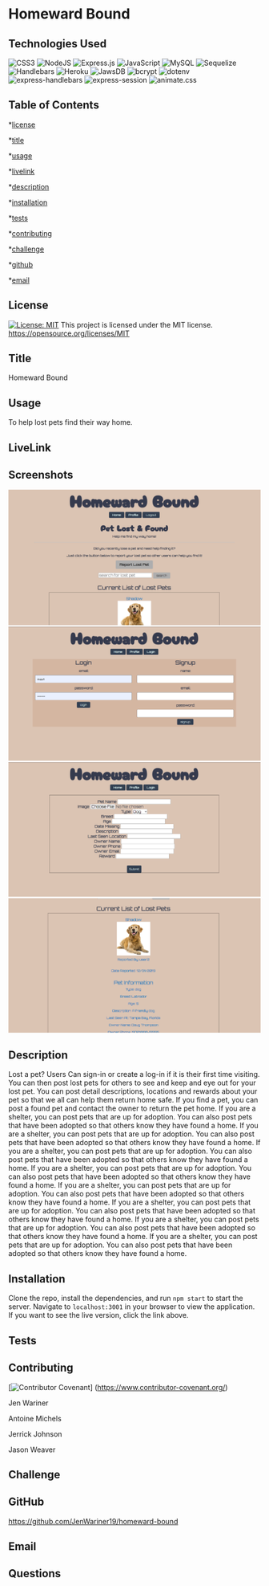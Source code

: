 # Homeward Bound

## Technologies Used
![CSS3](https://img.shields.io/badge/CSS3-000000?style=for-the-badge&logo=CSS3&logoColor=white)
![NodeJS](https://img.shields.io/badge/node.js-6DA55F?style=for-the-badge&logo=node.js&logoColor=white)
![Express.js](https://img.shields.io/badge/express.js-%23404d59.svg?style=for-the-badge&logo=express&logoColor=%2361DAFB)
![JavaScript](https://img.shields.io/badge/javascript-%23323330.svg?style=for-the-badge&logo=javascript&logoColor=%23F7DF1E)
![MySQL](https://img.shields.io/badge/mysql-%2300f.svg?style=for-the-badge&logo=mysql&logoColor=white)
![Sequelize](https://img.shields.io/badge/Sequelize-52B0E7?style=for-the-badge&logo=Sequelize&logoColor=white)
![Handlebars](https://img.shields.io/badge/Handlebars-FF7F00?style=for-the-badge&logo=Handlebars&logoColor=white)
![Heroku](https://img.shields.io/badge/Heroku-430098?style=for-the-badge&logo=Heroku&logoColor=white)
![JawsDB](https://img.shields.io/badge/JawsDB-FF0000?style=for-the-badge&logo=JawsDB&logoColor=white)
![bcrypt](https://img.shields.io/badge/bcrypt-000000?style=for-the-badge&logo=bcrypt&logoColor=white)
![dotenv](https://img.shields.io/badge/dotenv-000000?style=for-the-badge&logo=dotenv&logoColor=white)
![express-handlebars](https://img.shields.io/badge/express--handlebars-000000?style=for-the-badge&logo=express-handlebars&logoColor=white)
![express-session](https://img.shields.io/badge/express--session-000000?style=for-the-badge&logo=express-session&logoColor=white)
![animate.css](https://img.shields.io/badge/animate.css-000000?style=for-the-badge&logo=animate.css&logoColor=white)



## Table of Contents

\*[license](#license)

\*[title](#title)

\*[usage](#usage)

\*[livelink](#livelink)

\*[description](#description)

\*[installation](#installation)

\*[tests](#tests)

\*[contributing](#contributing)

\*[challenge](#challenge)

\*[github](#github)

\*[email](#email)

## License

[![License: MIT](https://img.shields.io/badge/License-MIT-yellow.svg)](https://opensource.org/licenses/MIT)
This project is licensed under the MIT license.
https://opensource.org/licenses/MIT

## Title

Homeward Bound

## Usage

To help lost pets find their way home.

## LiveLink
## Screenshots
![screenshot](./public/images/Homepage.png)
![screenshot](./public/images/signin-signup.png)
![screenshot](./public/images/report-lost-pet.png)
![screenshot](./public/images/view-pets.png)

## Description
Lost a pet?  Users Can sign-in or create a log-in if it is their first time visiting. You can then post lost pets for others to see and keep and eye out for your lost pet.
You can post detail descriptions, locations and rewards about your pet so that we all can help them return home safe.  If you find a pet, you can post a found pet and contact the owner to return the pet home.  If you are a shelter, you can post pets that are up for adoption.  You can also post pets that have been adopted so that others know they have found a home.  If you are a shelter, you can post pets that are up for adoption.  You can also post pets that have been adopted so that others know they have found a home.  If you are a shelter, you can post pets that are up for adoption.  You can also post pets that have been adopted so that others know they have found a home.  If you are a shelter, you can post pets that are up for adoption.  You can also post pets that have been adopted so that others know they have found a home.  If you are a shelter, you can post pets that are up for adoption.  You can also post pets that have been adopted so that others know they have found a home.  If you are a shelter, you can post pets that are up for adoption.  You can also post pets that have been adopted so that others know they have found a home.  If you are a shelter, you can post pets that are up for adoption.  You can also post pets that have been adopted so that others know they have found a home.  If you are a shelter, you can post pets that are up for adoption.  You can also post pets that have been adopted so that others know they have found a home.


## Installation
Clone the repo, install the dependencies, and run `npm start` to start the server.  Navigate to `localhost:3001` in your browser to view the application. If you want to see the live version, click the link above.


## Tests

## Contributing
[![Contributor Covenant](https://img.shields.io/badge/Contributor%20Covenant-2.1-4baaaa.svg)]
(https://www.contributor-covenant.org/)

Jen Wariner

Antoine Michels

 Jerrick Johnson
 
  Jason Weaver

## Challenge

## GitHub
https://github.com/JenWariner19/homeward-bound

## Email

## Questions


